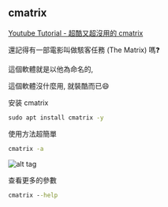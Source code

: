 ## cmatrix

[Youtube Tutorial - 超酷又超沒用的 cmatrix](https://youtu.be/Db0Lz909LNE)

還記得有一部電影叫做駭客任務 (The Matrix) 嗎:question:

這個軟體就是以他為命名的,

這個軟體沒什麼用, 就裝酷而已:smile:

安装 cmatrix

```cmd
sudo apt install cmatrix -y
```

使用方法超簡單

```cmd
cmatrix -a
```

![alt tag](https://i.imgur.com/89KIGdE.png)

查看更多的參數

```cmd
cmatrix --help
```

